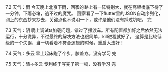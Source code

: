 7.2 天气：雨
今天晚上北京下雨，回家的路上有一阵特别大，就在高架桥底下待了一分钟。下雨必堵，逃不过的魔咒。
回家看了一下flutter里的JSON自动序列化，网上的东西抄来抄去，关键点也不说明一下，或许是他们没有踩过坑吧。
完

7.3 天气：阴
晚上调试ts加载问题，错过了摆渡车。所有配置都加好之后依然无法运行，十分诡异，不过最终的解决方法也很简单，kill进程就好了。
这算是比较低级的一个失误，当一切看着不符合逻辑的时候，重启大法好！

7.4 天气：多云
早上起床跑了个步，膝盖疼，没有学习
完

7.5 天气：晴->多云
专利终于写完了第一稿，没有学习
完